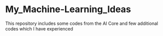 # My_Machine-Learning_Ideas
This repository includes some codes from the AI Core and few additional codes which I have experienced
